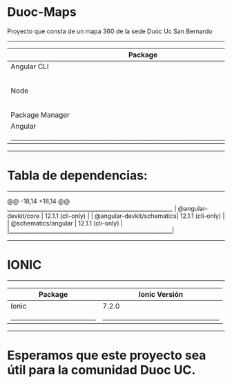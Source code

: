 # Duoc-Maps
Proyecto que consta de un mapa 360 de la sede Duoc Uc San Bernardo
_____________________________________________________________________________________
| Package                |                  Versión                                  |
|------------------------|-----------------------------------------------------------|
| Angular CLI            | 12.1.1                                                    |
| Node                   | 16.15.1 (Se puede ignorar el mensaje de incompatibilidad) |
| Package Manager        | npm 8.11.0                                                |
| Angular                | 17.1.1                                                    |
|____________________________________________________________________________________|
____________________________________________________________________________________

# Tabla de dependencias:
____________________________________________________________
@@ -18,14 +18,14 @@ ____________________________________________________________
| @angular-devkit/core      | 12.1.1 (cli-only)             |
| @angular-devkit/schematics| 12.1.1 (cli-only)             |
| @schematics/angular       | 12.1.1 (cli-only)             |
|___________________________________________________________|
____________________________________________________________

# IONIC

__________________________________________________________________
| Package                   |               Ionic Versión         |
|---------------------------|-------------------------------------|
|   Ionic                   |  7.2.0                              |
|___________________________|_____________________________________|
___________________________________________________________________

# Esperamos que este proyecto sea útil para la comunidad Duoc UC.
